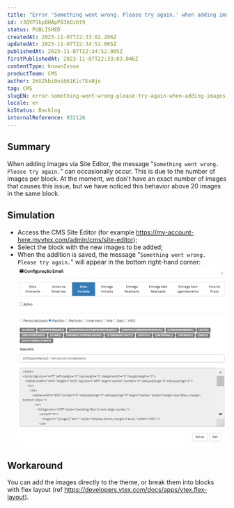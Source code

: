```yaml
---
title: "Error 'Something went wrong. Please try again.' when adding images via Site Editor"
id: r3QVP1kp8HApP83bOi6t9
status: PUBLISHED
createdAt: 2023-11-07T22:33:02.296Z
updatedAt: 2023-11-07T22:34:52.005Z
publishedAt: 2023-11-07T22:34:52.005Z
firstPublishedAt: 2023-11-07T22:33:03.046Z
contentType: knownIssue
productTeam: CMS
author: 2mXZkbi0oi061KicTExNjo
tag: CMS
slugEN: error-something-went-wrong-please-try-again-when-adding-images-via-site-editor
locale: en
kiStatus: Backlog
internalReference: 932126
---
```


## Summary


When adding images via Site Editor, the message "`Something went wrong. Please try again.`" can occasionally occur.
This is due to the number of images per block. At the moment, we don't have an exact number of images that causes this issue, but we have noticed this behavior above 20 images in the same block.


##

## Simulation



- Access the CMS Site Editor (for example https://my-account-here.myvtex.com/admin/cms/site-editor);
- Select the block with the new images to be added;
- When the addition is saved, the message "`Something went wrong. Please try again.`" will appear in the bottom right-hand corner:
 ![](https://raw.githubusercontent.com/vtexdocs/help-center-content/refs/heads/main/_1.png)


##

## Workaround


You can add the images directly to the theme, or break them into blocks with flex layout (ref https://developers.vtex.com/docs/apps/vtex.flex-layout).




